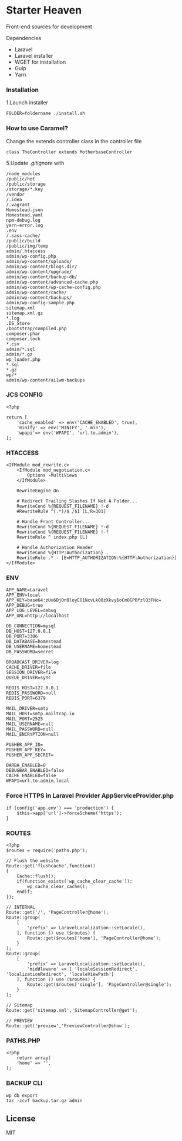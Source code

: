 # Starter Heaven

Front-end sources for development

Dependencies
  - Laravel
  - Laravel installer
  - WGET for installation
  - Gulp
  - Yarn

### Installation

1.Launch installer

    FOLDER=foldername ./install.sh


### How to use Caramel?

Change the extends controller class in the controller file

    class TheController extends MotherbaseController


5.Update _.gitignore_ with

    /node_modules
    /public/hot
    /public/storage
    /storage/*.key
    /vendor
    /.idea
    /.vagrant
    Homestead.json
    Homestead.yaml
    npm-debug.log
    yarn-error.log
    .env
    /.sass-cache/
    /public/build
    /public/img/temp
    admin/.htaccess
    admin/wp-config.php
    admin/wp-content/uploads/
    admin/wp-content/blogs.dir/
    admin/wp-content/upgrade/
    admin/wp-content/backup-db/
    admin/wp-content/advanced-cache.php
    admin/wp-content/wp-cache-config.php
    admin/wp-content/cache/
    admin/wp-content/backups/
    admin/wp-config-sample.php
    sitemap.xml
    sitemap.xml.gz
    *.log
    .DS_Store
    /bootstrap/compiled.php
    composer.phar
    composer.lock
    *.csv
    admin/*.sql
    admin/*.gz
    wp_loader.php
    *.sql
    *.gz
    wp/*
    admin/wp-content/ai1wm-backups

### JCS CONFIG

    <?php

    return [
        'cache_enabled' => env('CACHE_ENABLED', true),
        'minify' => env('MINIFY', '.min'),
        'wpapi'=> env('WPAPI', 'url.to.admin'),
    ];

### HTACCESS

    <IfModule mod_rewrite.c>
        <IfModule mod_negotiation.c>
            Options -MultiViews
        </IfModule>

        RewriteEngine On

        # Redirect Trailing Slashes If Not A Folder...
        RewriteCond %{REQUEST_FILENAME} !-d
        #RewriteRule ^(.*)/$ /$1 [L,R=301]

        # Handle Front Controller...
        RewriteCond %{REQUEST_FILENAME} !-d
        RewriteCond %{REQUEST_FILENAME} !-f
        RewriteRule ^ index.php [L]

        # Handle Authorization Header
        RewriteCond %{HTTP:Authorization} .
        RewriteRule .* - [E=HTTP_AUTHORIZATION:%{HTTP:Authorization}]
    </IfModule>

### ENV

    APP_NAME=Laravel
    APP_ENV=local
    APP_KEY=base64:zUu6DjOnBloyEO1NcvLk00zXkvy6oCmOGPBfzlQ3FHc=
    APP_DEBUG=true
    APP_LOG_LEVEL=debug
    APP_URL=http://localhost

    DB_CONNECTION=mysql
    DB_HOST=127.0.0.1
    DB_PORT=3306
    DB_DATABASE=homestead
    DB_USERNAME=homestead
    DB_PASSWORD=secret

    BROADCAST_DRIVER=log
    CACHE_DRIVER=file
    SESSION_DRIVER=file
    QUEUE_DRIVER=sync

    REDIS_HOST=127.0.0.1
    REDIS_PASSWORD=null
    REDIS_PORT=6379

    MAIL_DRIVER=smtp
    MAIL_HOST=smtp.mailtrap.io
    MAIL_PORT=2525
    MAIL_USERNAME=null
    MAIL_PASSWORD=null
    MAIL_ENCRYPTION=null

    PUSHER_APP_ID=
    PUSHER_APP_KEY=
    PUSHER_APP_SECRET=

    BARBA_ENABLED=0
    DEBUGBAR_ENABLED=false
    CACHE_ENABLED=false
    WPAPI=url.to.admin.local

### Force HTTPS in Laravel Provider AppServiceProvider.php

    if (config('app.env') === 'production') {
        $this->app['url']->forceScheme('https');
    }

### ROUTES

    <?php
    $routes = require('paths.php');

    // Flush the website
    Route::get('flushcache',function()
    {
        Cache::flush();
        if(function_exists('wp_cache_clear_cache')):
            wp_cache_clear_cache();
        endif;
    });

    // INTERNAL
    Route::get('/', 'PageController@home');
    Route::group(
        [
            'prefix' => LaravelLocalization::setLocale(),
        ], function () use ($routes) {
            Route::get($routes['home'], 'PageController@home');
        }
    );
    Route::group(
        [
            'prefix' => LaravelLocalization::setLocale(),
            'middleware' => [ 'localeSessionRedirect', 'localizationRedirect', 'localeViewPath']
        ], function () use ($routes) {
            Route::get($routes['single'], 'PageController@single');
        }
    );

    // Sitemap
    Route::get('sitemap.xml','SitemapController@get');

    // PREVIEW
    Route::get('preview','PreviewController@show');

### PATHS.PHP

    <?php
        return array(
        'home' => '',
    );

### BACKUP CLI

    wp db export
    tar -zcvf backup.tar.gz admin



License
----

MIT
